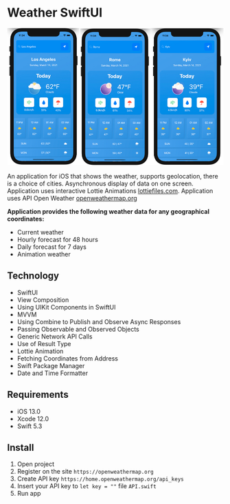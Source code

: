# Weather  SwiftUI

![screenshot1](/Screenshots/WeatherScrinshot.jpg)

An application for iOS that shows the weather, supports geolocation, there is a choice of cities. Asynchronous display of data on one screen. Application uses interactive Lottie Animations [lottiefiles.com](https://lottiefiles.com). Application uses API Open Weather [openweathermap.org](https://openweathermap.org/api/one-call-api)

**Application provides the following weather data for any geographical coordinates:**
- Current weather
- Hourly forecast for 48 hours
- Daily forecast for 7 days
- Animation weather

## Technology 
- SwiftUI
- View Composition
- Using UIKit Components in SwiftUI
- MVVM
- Using Combine to Publish and Observe Async Responses
- Passing Observable and Observed Objects
- Generic Network API Calls
- Use of Result Type
- Lottie Animation
- Fetching Coordinates from Address
- Swift Package Manager
- Date and Time Formatter

## Requirements
- iOS 13.0
- Xcode 12.0
- Swift 5.3

## Install
1. Open project
2. Register on the site `https://openweathermap.org`  
3. Create API key `https://home.openweathermap.org/api_keys`
4. Insert your API key to `let key = ""`  file `API.swift`
5. Run app

